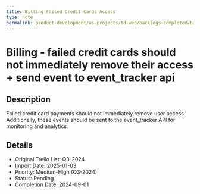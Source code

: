 ```yaml
---
title: Billing Failed Credit Cards Access
type: note
permalink: product-development/os-projects/td-web/backlogs-completed/backlog-specs/billing-failed-credit-cards-access
---
```


# Billing - failed credit cards should not immediately remove their access + send event to event_tracker api

## Description
Failed credit card payments should not immediately remove user access. Additionally, these events should be sent to the event_tracker API for monitoring and analytics.

## Details
- Original Trello List: Q3-2024
- Import Date: 2025-01-03
- Priority: Medium-High (Q3-2024)
- Status: Pending
- Completion Date: 2024-09-01